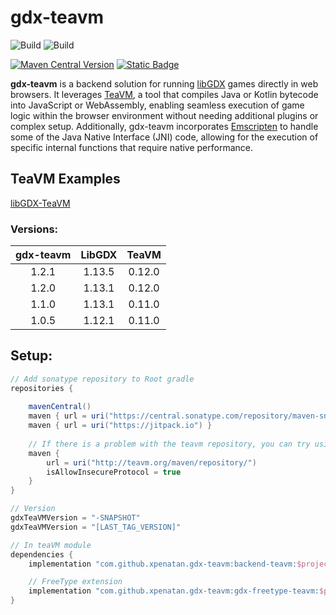 # gdx-teavm

![Build](https://github.com/xpenatan/gdx-teavm/actions/workflows/release.yml/badge.svg)
![Build](https://github.com/xpenatan/gdx-teavm/actions/workflows/snapshot.yml/badge.svg)

[![Maven Central Version](https://img.shields.io/maven-central/v/com.github.xpenatan.gdx-teavm/backend-teavm)](https://central.sonatype.com/artifact/com.github.xpenatan.gdx-teavm/backend-teavm)
[![Static Badge](https://img.shields.io/badge/snapshot---SNAPSHOT-red)](https://central.sonatype.com/service/rest/repository/browse/maven-snapshots/com/github/xpenatan/gdx-teavm/)

**gdx-teavm** is a backend solution for running [libGDX](https://github.com/libgdx/libgdx) games directly in web browsers. It leverages [TeaVM](https://github.com/konsoletyper/teavm), a tool that compiles Java or Kotlin bytecode into JavaScript or WebAssembly, enabling seamless execution of game logic within the browser environment without needing additional plugins or complex setup.
Additionally, gdx-teavm incorporates [Emscripten](https://emscripten.org/) to handle some of the Java Native Interface (JNI) code, allowing for the execution of specific internal functions that require native performance.

## TeaVM Examples
[libGDX-TeaVM](https://github.com/xpenatan/libGDX-TeaVM)

### Versions:
| gdx-teavm | LibGDX | TeaVM  |
|:---------:|:------:|:------:|
|   1.2.1   | 1.13.5 | 0.12.0 |
|   1.2.0   | 1.13.1 | 0.12.0 |
|   1.1.0   | 1.13.1 | 0.11.0 |
|   1.0.5   | 1.12.1 | 0.11.0 |

## Setup:
```groovy
// Add sonatype repository to Root gradle
repositories {
    
    mavenCentral()
    maven { url = uri("https://central.sonatype.com/repository/maven-snapshots/") }
    maven { url = uri("https://jitpack.io") }
    
    // If there is a problem with the teavm repository, you can try using http
    maven {
        url = uri("http://teavm.org/maven/repository/")
        isAllowInsecureProtocol = true
    }
}

// Version
gdxTeaVMVersion = "-SNAPSHOT"
gdxTeaVMVersion = "[LAST_TAG_VERSION]"

// In teaVM module
dependencies {
    implementation "com.github.xpenatan.gdx-teavm:backend-teavm:$project.gdxTeaVMVersion"

    // FreeType extension
    implementation "com.github.xpenatan.gdx-teavm:gdx-freetype-teavm:$project.gdxTeaVMVersion"
}
```